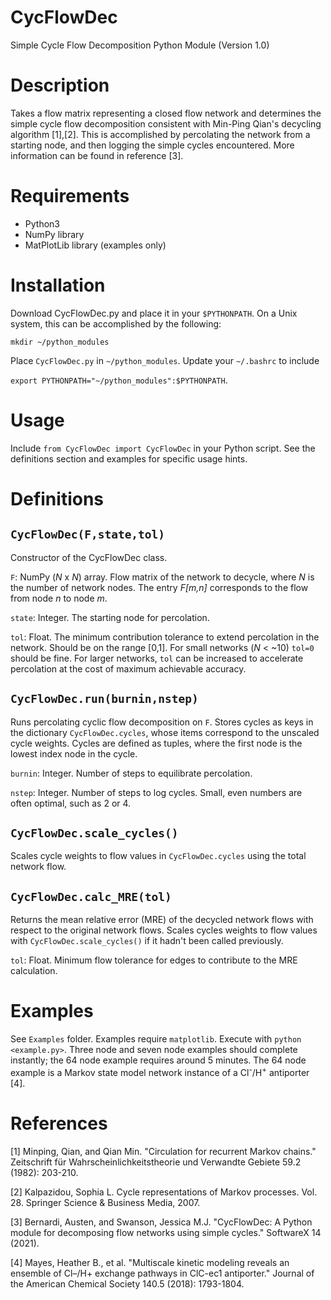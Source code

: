 # CycFlowDec
Simple Cycle Flow Decomposition Python Module (Version 1.0)

# Description
Takes a flow matrix representing a closed flow network and determines the simple cycle flow decomposition consistent with Min-Ping Qian's decycling algorithm [1],[2]. This is accomplished by percolating the network from a starting node, and then logging the simple cycles encountered. More information can be found in reference [3].

# Requirements
* Python3
* NumPy library
* MatPlotLib library (examples only)

# Installation
Download CycFlowDec.py and place it in your `$PYTHONPATH`.  On a Unix system, this can be accomplished by the following:

`mkdir ~/python_modules`

Place `CycFlowDec.py` in `~/python_modules`. Update your `~/.bashrc` to include 

`export PYTHONPATH="~/python_modules":$PYTHONPATH`.

# Usage
Include `from CycFlowDec import CycFlowDec` in your Python script. See the definitions section and examples for specific usage hints.

# Definitions
## `CycFlowDec(F,state,tol)`
Constructor of the CycFlowDec class.

`F`: NumPy (*N* x *N*) array. Flow matrix of the network to decycle, where *N* is the number of network nodes.  The entry *F[m,n]* corresponds to the flow from node *n* to node *m*.

`state`: Integer. The starting node for percolation.

`tol`: Float. The minimum contribution tolerance to extend percolation in the network. Should be on the range \[0,1\]. For small networks (*N* < ~10) `tol=0` should be fine.  For larger networks, `tol` can be increased to accelerate percolation at the cost of maximum achievable accuracy.

## `CycFlowDec.run(burnin,nstep)`
Runs percolating cyclic flow decomposition on `F`. Stores cycles as keys in the dictionary `CycFlowDec.cycles`, whose items correspond to the unscaled cycle weights. Cycles are defined as tuples, where the first node is the lowest index node in the cycle.

`burnin`: Integer. Number of steps to equilibrate percolation.

`nstep`: Integer. Number of steps to log cycles. Small, even numbers are often optimal, such as 2 or 4.

## `CycFlowDec.scale_cycles()`
Scales cycle weights to flow values in `CycFlowDec.cycles` using the total network flow.

## `CycFlowDec.calc_MRE(tol)`
Returns the mean relative error (MRE) of the decycled network flows with respect to the original network flows. Scales cycles weights to flow values with `CycFlowDec.scale_cycles()` if it hadn't been called previously.

`tol`: Float. Minimum flow tolerance for edges to contribute to the MRE calculation.

# Examples
See `Examples` folder. Examples require `matplotlib`. Execute with `python <example.py>`.  Three node and seven node examples should complete instantly; the 64 node example requires around 5 minutes. The 64 node example is a Markov state model network instance of a Cl<sup>-</sup>/H<sup>+</sup> antiporter [4].

# References
[1] Minping, Qian, and Qian Min. "Circulation for recurrent Markov chains." Zeitschrift für Wahrscheinlichkeitstheorie und Verwandte Gebiete 59.2 (1982): 203-210.

[2] Kalpazidou, Sophia L. Cycle representations of Markov processes. Vol. 28. Springer Science & Business Media, 2007.

[3] Bernardi, Austen, and Swanson, Jessica M.J. "CycFlowDec: A Python module for decomposing flow networks using simple cycles." SoftwareX 14 (2021).

[4] Mayes, Heather B., et al. "Multiscale kinetic modeling reveals an ensemble of Cl–/H+ exchange pathways in ClC-ec1 antiporter." Journal of the American Chemical Society 140.5 (2018): 1793-1804.
